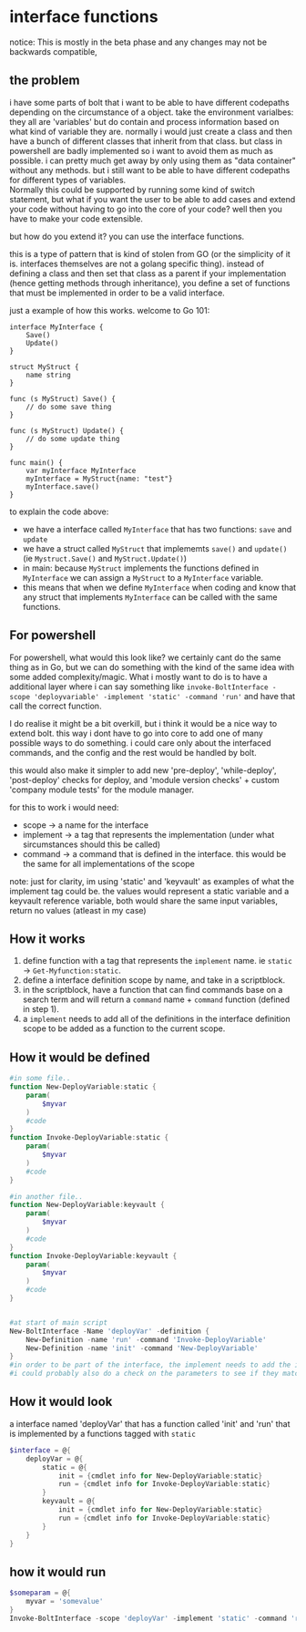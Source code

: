 # interface functions

notice: This is mostly in the beta phase and any changes may not be backwards compatible,

## the problem

i have some parts of bolt that i want to be able to have different codepaths depending on the circumstance of a object. take the environment varialbes: they all are 'variables' but do contain and process information based on what kind of variable they are. normally i would just create a class and then have a bunch of different classes that inherit from that class. but class in powershell are badly implemented so i want to avoid them as much as possible. i can pretty much get away by only using them as "data container" without any methods. but i still want to be able to have different codepaths for different types of variables.  
Normally this could be supported by running some kind of switch statement, but what if you want the user to be able to add cases and extend your code without having to go into the core of your code? well then you have to make your code extensible.

but how do you extend it? you can use the interface functions.

this is a type of pattern that is kind of stolen from GO (or the simplicity of it is. interfaces themselves are not a golang specific thing).
instead of defining a class and then set that class as a parent if your implementation (hence getting methods through inheritance), you define a set of functions that must be implemented in order to be a valid interface.

just a example of how this works. welcome to Go 101:

``` Golang
interface MyInterface {
    Save()
    Update()
}

struct MyStruct {
    name string
}

func (s MyStruct) Save() {
    // do some save thing
}

func (s MyStruct) Update() {
    // do some update thing
}

func main() {
    var myInterface MyInterface
    myInterface = MyStruct{name: "test"}
    myInterface.save()
}
```

to explain the code above:

- we have a interface called `MyInterface` that has two functions: `save` and `update`
- we have a struct called `MyStruct` that implememts `save()` and `update()` (ie `Mystruct.Save()` and `MyStruct.Update()`)
- in main: because `MyStruct` implements the functions defined in `MyInterface` we can assign a `MyStruct` to a `MyInterface` variable.
- this means that when we define `MyInterface` when coding and know that any struct that implements `MyInterface` can be called with the same functions.

## For powershell

For powershell, what would this look like? we certainly cant do the same thing as in Go, but we can do something with the kind of the same idea with some added complexity/magic.
What i mostly want to do is to have a additional layer where i can say something like `invoke-BoltInterface -scope 'deployvariable' -implement 'static' -command 'run'` and have that call the correct function.

I do realise it might be a bit overkill, but i think it would be a nice way to extend bolt. this way i dont have to go into core to add one of many possible ways to do something. i could care only about the interfaced commands, and the config and the rest would be handled by bolt.

this would also make it simpler to add new 'pre-deploy', 'while-deploy', 'post-deploy' checks for deploy, and 'module version checks' + custom 'company module tests' for the module manager.

for this to work i would need:

- scope -> a name for the interface
- implement -> a tag that represents the implementation (under what sircumstances should this be called)
- command -> a command that is defined in the interface. this would be the same for all implementations of the scope

note: just for clarity, im using 'static' and 'keyvault' as examples of what the implement tag could be. the values would represent a static variable and a keyvault reference variable, both would share the same input variables, return no values (atleast in my case)

## How it works

1. define function with a tag that represents the `implement` name. ie `static` -> `Get-Myfunction:static`.
2. define a interface definition scope by name, and take in a scriptblock.
3. in the scriptblock, have a function that can find commands base on a search term and will return a `command` name + `command` function (defined in step 1).
4. a `implement` needs to add all of the definitions in the interface definition scope to be added as a function to the current scope.

## How it would be defined

``` powershell
#in some file..
function New-DeployVariable:static {
    param(
        $myvar
    )
    #code
}
function Invoke-DeployVariable:static {
    param(
        $myvar
    )
    #code
}

#in another file..
function New-DeployVariable:keyvault {
    param(
        $myvar
    )
    #code
}
function Invoke-DeployVariable:keyvault {
    param(
        $myvar
    )
    #code
}


#at start of main script
New-BoltInterface -Name 'deployVar' -definition {
    New-Definition -name 'run' -command 'Invoke-DeployVariable'
    New-Definition -name 'init' -command 'New-DeployVariable'
}
#in order to be part of the interface, the implement needs to add the interface to the current scope. if it only implemented 'Invoke-DeployVariable' it would not be part of the interface
#i could probably also do a check on the parameters to see if they match the interface definition, but not right now
```

## How it would look

a interface named 'deployVar' that has a function called 'init' and 'run' that is implemented by a functions tagged with `static`

``` powershell
$interface = @{
    deployVar = @{
        static = @{
            init = {cmdlet info for New-DeployVariable:static}
            run = {cmdlet info for Invoke-DeployVariable:static}
        }
        keyvault = @{
            init = {cmdlet info for New-DeployVariable:static}
            run = {cmdlet info for Invoke-DeployVariable:static}
        }
    }
}
```

## how it would run

``` powershell	
$someparam = @{
    myvar = 'somevalue'
}
Invoke-BoltInterface -scope 'deployVar' -implement 'static' -command 'run' -params $someparam
```


